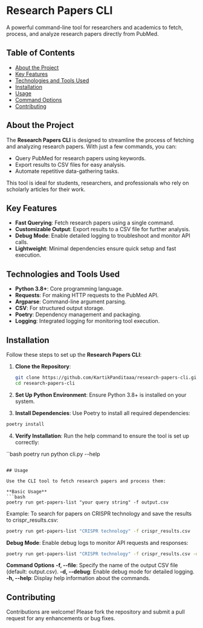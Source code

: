 # Research Papers CLI

A powerful command-line tool for researchers and academics to fetch, process, and analyze research papers directly from PubMed.


## Table of Contents

- [About the Project](#about-the-project)
- [Key Features](#key-features)
- [Technologies and Tools Used](#technologies-and-tools-used)
- [Installation](#installation)
- [Usage](#usage)
- [Command Options](#command-options)
- [Contributing](#contributing)

## About the Project

The **Research Papers CLI** is designed to streamline the process of fetching and analyzing research papers. With just a few commands, you can:

- Query PubMed for research papers using keywords.
- Export results to CSV files for easy analysis.
- Automate repetitive data-gathering tasks.
  
This tool is ideal for students, researchers, and professionals who rely on scholarly articles for their work.


## Key Features

- **Fast Querying**: Fetch research papers using a single command.
- **Customizable Output**: Export results to a CSV file for further analysis.
- **Debug Mode**: Enable detailed logging to troubleshoot and monitor API calls.
- **Lightweight**: Minimal dependencies ensure quick setup and fast execution.


## Technologies and Tools Used

- **Python 3.8+**: Core programming language.
- **Requests**: For making HTTP requests to the PubMed API.
- **Argparse**: Command-line argument parsing.
- **CSV**: For structured output storage.
- **Poetry**: Dependency management and packaging.
- **Logging**: Integrated logging for monitoring tool execution.


## Installation

Follow these steps to set up the **Research Papers CLI**:

1. **Clone the Repository**:
   ```bash
   git clone https://github.com/KartikPanditaaa/research-papers-cli.git
   cd research-papers-cli
   ```
2. **Set Up Python Environment**: Ensure Python 3.8+ is installed on your system.

3. **Install Dependencies**: Use Poetry to install all required dependencies:

```bash
poetry install
```
4. **Verify Installation**: Run the help command to ensure the tool is set up correctly:

``bash
poetry run python cli.py --help
```

## Usage

Use the CLI tool to fetch research papers and process them:

**Basic Usage**
```bash
poetry run get-papers-list "your query string" -f output.csv
```
Example:
To search for papers on CRISPR technology and save the results to crispr_results.csv:

```bash
poetry run get-papers-list "CRISPR technology" -f crispr_results.csv
```

**Debug Mode**:
Enable debug logs to monitor API requests and responses:

```bash
poetry run get-papers-list "CRISPR technology" -f crispr_results.csv -d
```

**Command Options**
**-f, --file**: Specify the name of the output CSV file (default: output.csv).
**-d, --debug**: Enable debug mode for detailed logging.
**-h, --help**: Display help information about the commands.

## Contributing

Contributions are welcome! Please fork the repository and submit a pull request for any enhancements or bug fixes.
